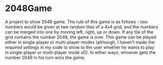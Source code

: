 # 2048Game
A project to show 2048 game. The rule of this game is as follows -
two numbers would be given at two random tiles of a 4x4 grid, and the numbers can
be merged into one by moving left, right, up or down. If any tile of the grid contains
the number 2048, the game is over. This game can be played either in single-player or multi-player modes
(although, I haven't made the required settings in my code to show to the user whether he wants to play in
single-player or multi-player mode xD). In either ways, whoever gets the number 2048 in his turn wins the game.
